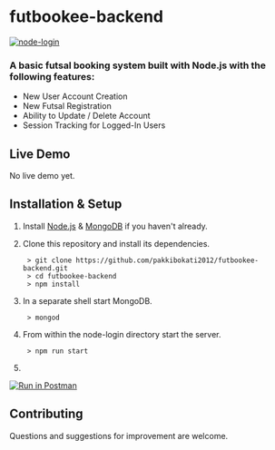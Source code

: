 # futbookee-backend


[![node-login](./readme.img/node-login.jpg?raw=true)](https://nodejs-login.herokuapp.com)

### A basic futsal booking system built with Node.js with the following features:

* New User Account Creation
* New Futsal Registration
* Ability to Update / Delete Account
* Session Tracking for Logged-In Users

## Live Demo

No live demo yet. 

## Installation & Setup
1. Install [Node.js](https://nodejs.org/) & [MongoDB](https://www.mongodb.org/) if you haven't already.
2. Clone this repository and install its dependencies.
		
		> git clone https://github.com/pakkibokati2012/futbookee-backend.git
		> cd futbookee-backend
		> npm install
		
3. In a separate shell start MongoDB.

		> mongod

4. From within the node-login directory start the server.

		> npm run start
		
5. 
[![Run in Postman](https://run.pstmn.io/button.svg)](https://app.getpostman.com/run-collection/cb4c5b224adad1acb975)





## Contributing

Questions and suggestions for improvement are welcome.
